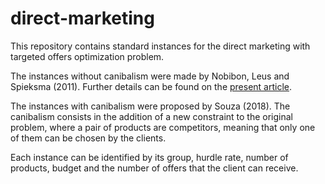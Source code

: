 # direct-marketing
This repository contains standard instances for the direct marketing with targeted offers optimization problem.

The instances without canibalism were made by Nobibon, Leus and Spieksma (2011). Further details can be found on the [present article](http://dx.doi.org/10.1016/j.ejor.2010.10.019).

The instances with canibalism were proposed by Souza (2018). The canibalism consists in the addition of a new constraint to the original problem, where a pair of products are competitors, meaning that only one of them can be chosen by the clients.

Each instance can be identified by its group, hurdle rate, number of products, budget and the number of offers that the client can receive.
